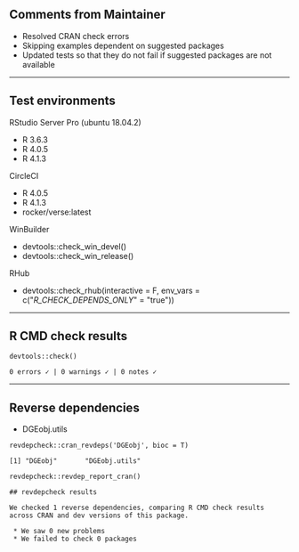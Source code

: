 ## Comments from Maintainer

* Resolved CRAN check errors
* Skipping examples dependent on suggested packages
* Updated tests so that they do not fail if suggested packages are not available

---  

## Test environments

RStudio Server Pro (ubuntu 18.04.2)  

* R 3.6.3
* R 4.0.5
* R 4.1.3

CircleCI

* R 4.0.5
* R 4.1.3
* rocker/verse:latest

WinBuilder

* devtools::check_win_devel()  
* devtools::check_win_release()  

RHub

* devtools::check_rhub(interactive = F,
                       env_vars    = c("_R_CHECK_DEPENDS_ONLY_"   = "true"))

---  

## R CMD check results


```
devtools::check()  

0 errors ✓ | 0 warnings ✓ | 0 notes ✓
```

---  

## Reverse dependencies

* DGEobj.utils

```
revdepcheck::cran_revdeps('DGEobj', bioc = T)

[1] "DGEobj"       "DGEobj.utils"
```

```
revdepcheck::revdep_report_cran()

## revdepcheck results

We checked 1 reverse dependencies, comparing R CMD check results across CRAN and dev versions of this package.

 * We saw 0 new problems
 * We failed to check 0 packages

```
